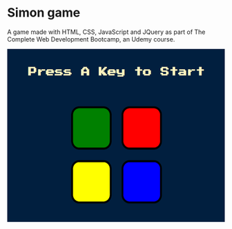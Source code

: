 # Simon game

A game made with HTML, CSS, JavaScript and JQuery as part of The Complete Web Development Bootcamp, an Udemy course.

<img width='700' height='400' src='./image.PNG' alt='screenShot'>

